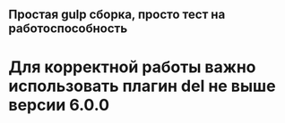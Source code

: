 ## Простая gulp сборка, просто тест на работоспособность
# Для корректной работы важно использовать плагин del не выше версии 6.0.0